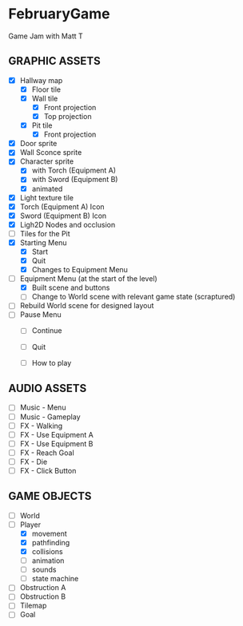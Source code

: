 # FebruaryGame
Game Jam with Matt T

## GRAPHIC ASSETS
- [x] Hallway map 
  - [x] Floor tile
  - [x] Wall tile
    - [x] Front projection
    - [x] Top projection 
  - [x] Pit tile
    - [x] Front projection
- [x] Door sprite
- [x] Wall Sconce sprite
- [x] Character sprite
  - [x] with Torch (Equipment A)
  - [x] with Sword (Equipment B)
  - [x] animated
- [x] Light texture tile
- [x] Torch (Equipment A) Icon
- [x] Sword (Equipment B) Icon
- [x] Ligh2D Nodes and occlusion
- [ ] Tiles for the Pit
- [x] Starting Menu
  - [x] Start
  - [x] Quit
  - [x] Changes to Equipment Menu
- [ ] Equipment Menu (at the start of the level)
  - [x] Built scene and buttons
  - [ ] Change to World scene with relevant game state (scraptured)
- [ ] Rebuild World scene for designed layout
- [ ] Pause Menu
  - [ ] Continue
  - [ ] Quit
  - [ ] How to play


## AUDIO ASSETS
- [ ] Music - Menu
- [ ] Music - Gameplay
- [ ] FX - Walking
- [ ] FX - Use Equipment A
- [ ] FX - Use Equipment B
- [ ] FX - Reach Goal
- [ ] FX - Die
- [ ] FX - Click Button 

## GAME OBJECTS
- [ ] World
- [ ] Player 
  - [x] movement
  - [x] pathfinding
  - [x] collisions
  - [ ] animation
  - [ ] sounds
  - [ ] state machine
- [ ] Obstruction A
- [ ] Obstruction B
- [ ] Tilemap
- [ ] Goal
